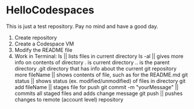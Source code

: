 # HelloCodespaces

This is just a test repository. Pay no mind and have a good day.

1. Create repository
2. Create a Codespace VM
3. Modify the README file
4. Work in Terminal:
    ls                          || lists files in current directory
    ls -al                      || gives more info on contents of directory
                                . is current directory
                                .. is the parent directory
                                .git directory that has info about the current git repository
    more fileName               || shows contents of file, such as for the README.md
    git status                  || shows status (ex. modified/unmodified) of files in directory
    git add fileName            || stages file for push
    git commit -m "yourMessage" || commits all staged files and adds change message
    git push                    || pushes changes to remote (account level) repository